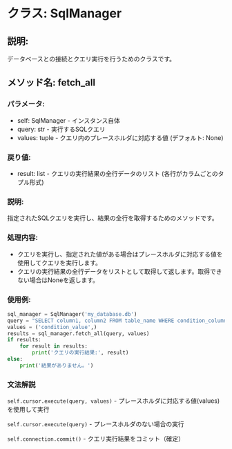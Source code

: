 # クラス: SqlManager

## 説明:

データベースとの接続とクエリ実行を行うためのクラスです。

## メソッド名: fetch_all

### パラメータ:

- self: SqlManager - インスタンス自体
- query: str - 実行するSQLクエリ
- values: tuple - クエリ内のプレースホルダに対応する値 (デフォルト: None)

### 戻り値:

- result: list - クエリの実行結果の全行データのリスト (各行がカラムごとのタプル形式)

### 説明:

指定されたSQLクエリを実行し、結果の全行を取得するためのメソッドです。

### 処理内容:

- クエリを実行し、指定された値がある場合はプレースホルダに対応する値を使用してクエリを実行します。
- クエリの実行結果の全行データをリストとして取得して返します。取得できない場合はNoneを返します。

### 使用例:
```python
sql_manager = SqlManager('my_database.db')
query = "SELECT column1, column2 FROM table_name WHERE condition_column = ?;"
values = ('condition_value',)
results = sql_manager.fetch_all(query, values)
if results:
    for result in results:
        print('クエリの実行結果:', result)
else:
    print('結果がありません。')
```

### 文法解説

`self.cursor.execute(query, values)` - プレースホルダに対応する値(values)を使用して実行

`self.cursor.execute(query)` - プレースホルダのない場合の実行

`self.connection.commit()` - クエリ実行結果をコミット（確定）
